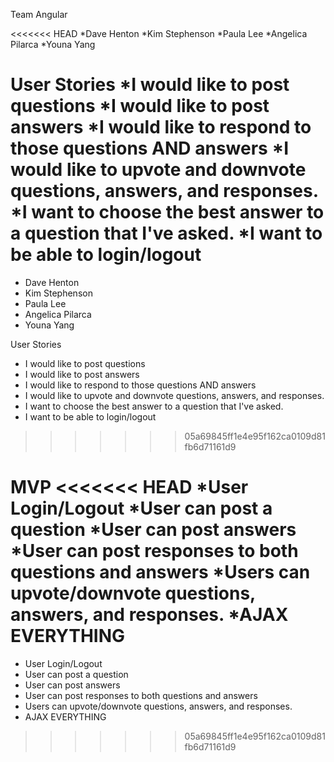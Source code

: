 Team Angular

<<<<<<< HEAD
*Dave Henton
*Kim Stephenson
*Paula Lee
*Angelica Pilarca
*Youna Yang


User Stories
*I would like to post questions
*I would like to post answers
*I would like to respond to those questions AND answers
*I would like to upvote and downvote questions, answers, and responses.
*I want to choose the best answer to a question that I've asked.
*I want to be able to login/logout
=======
* Dave Henton
* Kim Stephenson
* Paula Lee
* Angelica Pilarca
* Youna Yang


User Stories
* I would like to post questions
* I would like to post answers
* I would like to respond to those questions AND answers
* I would like to upvote and downvote questions, answers, and responses.
* I want to choose the best answer to a question that I've asked.
* I want to be able to login/logout
>>>>>>> 05a69845ff1e4e95f162ca0109d81fb6d71161d9



MVP
<<<<<<< HEAD
*User Login/Logout
*User can post a question
*User can post answers
*User can post responses to both questions and answers
*Users can upvote/downvote questions, answers, and responses.
*AJAX EVERYTHING
=======
* User Login/Logout
* User can post a question
* User can post answers
* User can post responses to both questions and answers
* Users can upvote/downvote questions, answers, and responses.
* AJAX EVERYTHING
>>>>>>> 05a69845ff1e4e95f162ca0109d81fb6d71161d9

